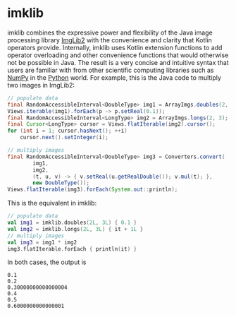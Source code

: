 # imklib

imklib combines the expressive power and flexibility of the Java image processing library [ImgLib2](https://github.com/imglib/imglib2) with the convenience and clarity that Kotlin operators provide. Internally, imklib uses Kotlin extension functions to add operator overloading and other convenience functions that would otherwise not be possible in Java. The result is a very concise and intuitive syntax that users are familiar with from other scientific computing libraries such as [NumPy](https://numpy.org) in the [Python](https://www.python.org) world. For example, this is the Java code to multiply two images in ImgLib2:

``` java
// populate data
final RandomAccessibleInterval<DoubleType> img1 = ArrayImgs.doubles(2, 3);
Views.iterable(img1).forEach(p -> p.setReal(0.1));
final RandomAccessibleInterval<LongType> img2 = ArrayImgs.longs(2, 3);
final Cursor<LongType> cursor = Views.flatIterable(img2).cursor();
for (int i = 1; cursor.hasNext(); ++i)
    cursor.next().setInteger(i);

// multiply images
final RandomAccessibleInterval<DoubleType> img3 = Converters.convert(
        img1,
        img2,
        (t, u, v) -> { v.setReal(u.getRealDouble()); v.mul(t); },
        new DoubleType());
Views.flatIterable(img3).forEach(System.out::println);

```

This is the equivalent in imklib:

``` kotlin
// populate data
val img1 = imklib.doubles(2L, 3L) { 0.1 }
val img2 = imklib.longs(2L, 3L) { it + 1L }
// multiply images
val img3 = img1 * img2
img3.flatIterable.forEach { println(it) }
```

In both cases, the output is

``` 
0.1
0.2
0.30000000000000004
0.4
0.5
0.6000000000000001
```

